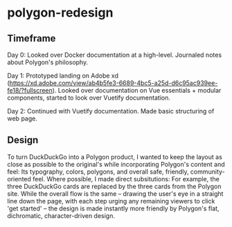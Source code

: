 # polygon-redesign

## Timeframe
Day 0: Looked over Docker documentation at a high-level. Journaled notes about Polygon's philosophy.  

Day 1: Prototyped landing on Adobe xd (https://xd.adobe.com/view/ab4b5fe3-6689-4bc5-a25d-d6c95ac939ee-fe18/?fullscreen). Looked over documentation on Vue essentials + modular components, started to look over Vuetify documentation.

Day 2: Continued with Vuetify documentation. Made basic structuring of web page.

## Design
To turn DuckDuckGo into a Polygon product, I wanted to keep the layout as close as possible to the original's while incorporating Polygon's content and feel: Its typography, colors, polygons, and overall safe, friendly, community-oriented feel. Where possible, I made direct subsitutions: For example, the three DuckDuckGo cards are replaced by the three cards from the Polygon site. While the overall flow is the same – drawing the user's eye in a straight line down the page, with each step urging any remaining viewers to click 'get started' – the design is made instantly more friendly by Polygon's flat, dichromatic, character-driven design.
